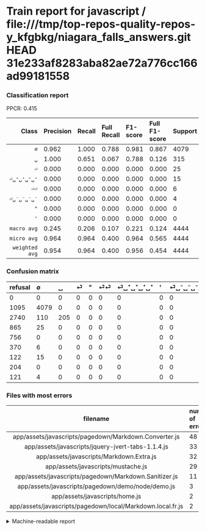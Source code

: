 # Train report for javascript / file:///tmp/top-repos-quality-repos-y_kfgbkg/niagara_falls_answers.git HEAD 31e233af8283aba82ae72a776cc166ad99181558

### Classification report

PPCR: 0.415

| Class | Precision | Recall | Full Recall | F1-score | Full F1-score | Support | Full Support | PPCR |
|------:|:----------|:-------|:------------|:---------|:---------|:--------|:-------------|:-----|
| `∅` | 0.962| 1.000| 0.788| 0.981| 0.867| 4079| 5174| 0.788 |
| `␣` | 1.000| 0.651| 0.067| 0.788| 0.126| 315| 3055| 0.103 |
| `⏎` | 0.000| 0.000| 0.000| 0.000| 0.000| 25| 890| 0.028 |
| `⏎␣⁺␣⁺␣⁺␣⁺` | 0.000| 0.000| 0.000| 0.000| 0.000| 15| 137| 0.109 |
| `⏎⏎` | 0.000| 0.000| 0.000| 0.000| 0.000| 6| 376| 0.016 |
| `⏎␣⁻␣⁻␣⁻␣⁻` | 0.000| 0.000| 0.000| 0.000| 0.000| 4| 125| 0.032 |
| `"` | 0.000| 0.000| 0.000| 0.000| 0.000| 0| 756| 0.000 |
| `'` | 0.000| 0.000| 0.000| 0.000| 0.000| 0| 204| 0.000 |
| `macro avg` | 0.245| 0.206| 0.107| 0.221| 0.124| 4444| 10717| 0.415 |
| `micro avg` | 0.964| 0.964| 0.400| 0.964| 0.565| 4444| 10717| 0.415 |
| `weighted avg` | 0.954| 0.964| 0.400| 0.956| 0.454| 4444| 10717| 0.415 |

### Confusion matrix

|refusal|  ∅| ␣| ⏎| "| ⏎⏎| ⏎␣⁺␣⁺␣⁺␣⁺| '| ⏎␣⁻␣⁻␣⁻␣⁻| 
|:---|:---|:---|:---|:---|:---|:---|:---|:---|
|0 |0 |0 |0 |0 |0 |0 |0 |0 |
|1095 |4079 |0 |0 |0 |0 |0 |0 |0 |
|2740 |110 |205 |0 |0 |0 |0 |0 |0 |
|865 |25 |0 |0 |0 |0 |0 |0 |0 |
|756 |0 |0 |0 |0 |0 |0 |0 |0 |
|370 |6 |0 |0 |0 |0 |0 |0 |0 |
|122 |15 |0 |0 |0 |0 |0 |0 |0 |
|204 |0 |0 |0 |0 |0 |0 |0 |0 |
|121 |4 |0 |0 |0 |0 |0 |0 |0 |

### Files with most errors

| filename | number of errors|
|:----:|:-----|
| app/assets/javascripts/pagedown/Markdown.Converter.js | 48 |
| app/assets/javascripts/jquery-jvert-tabs-1.1.4.js | 33 |
| app/assets/javascripts/Markdown.Extra.js | 32 |
| app/assets/javascripts/mustache.js | 29 |
| app/assets/javascripts/pagedown/Markdown.Sanitizer.js | 11 |
| app/assets/javascripts/pagedown/demo/node/demo.js | 3 |
| app/assets/javascripts/home.js | 2 |
| app/assets/javascripts/pagedown/local/Markdown.local.fr.js | 2 |

<details>
    <summary>Machine-readable report</summary>
```json
{
  "cl_report": {"\"": {"f1-score": 0.0, "precision": 0.0, "recall": 0.0, "support": 0}, "\u0027": {"f1-score": 0.0, "precision": 0.0, "recall": 0.0, "support": 0}, "macro avg": {"f1-score": 0.22115326816727393, "precision": 0.24528190610993159, "recall": 0.20634920634920634, "support": 4444}, "micro avg": {"f1-score": 0.963996399639964, "precision": 0.963996399639964, "recall": 0.963996399639964, "support": 4444}, "weighted avg": {"f1-score": 0.9560990585205339, "precision": 0.9541042214624859, "recall": 0.963996399639964, "support": 4444}, "\u2205": {"f1-score": 0.980764606876653, "precision": 0.9622552488794527, "recall": 1.0, "support": 4079}, "\u23ce": {"f1-score": 0.0, "precision": 0.0, "recall": 0.0, "support": 25}, "\u23ce\u23ce": {"f1-score": 0.0, "precision": 0.0, "recall": 0.0, "support": 6}, "\u23ce\u2423\u207a\u2423\u207a\u2423\u207a\u2423\u207a": {"f1-score": 0.0, "precision": 0.0, "recall": 0.0, "support": 15}, "\u23ce\u2423\u207b\u2423\u207b\u2423\u207b\u2423\u207b": {"f1-score": 0.0, "precision": 0.0, "recall": 0.0, "support": 4}, "\u2423": {"f1-score": 0.7884615384615385, "precision": 1.0, "recall": 0.6507936507936508, "support": 315}},
  "cl_report_full": {"\"": {"f1-score": 0.0, "precision": 0.0, "recall": 0.0, "support": 756}, "\u0027": {"f1-score": 0.0, "precision": 0.0, "recall": 0.0, "support": 204}, "macro avg": {"f1-score": 0.12405507752950984, "precision": 0.24528190610993159, "recall": 0.10693350138581616, "support": 10717}, "micro avg": {"f1-score": 0.5651342259745399, "precision": 0.963996399639964, "recall": 0.3997387328543436, "support": 10717}, "weighted avg": {"f1-score": 0.45426777727922657, "precision": 0.7496229035833059, "recall": 0.3997387328543436, "support": 10717}, "\u2205": {"f1-score": 0.8666737490704345, "precision": 0.9622552488794527, "recall": 0.7883649014302281, "support": 5174}, "\u23ce": {"f1-score": 0.0, "precision": 0.0, "recall": 0.0, "support": 890}, "\u23ce\u23ce": {"f1-score": 0.0, "precision": 0.0, "recall": 0.0, "support": 376}, "\u23ce\u2423\u207a\u2423\u207a\u2423\u207a\u2423\u207a": {"f1-score": 0.0, "precision": 0.0, "recall": 0.0, "support": 137}, "\u23ce\u2423\u207b\u2423\u207b\u2423\u207b\u2423\u207b": {"f1-score": 0.0, "precision": 0.0, "recall": 0.0, "support": 125}, "\u2423": {"f1-score": 0.1257668711656442, "precision": 1.0, "recall": 0.06710310965630115, "support": 3055}},
  "ppcr": 0.41466828403471123
}
```
</details>
